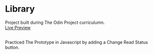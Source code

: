 # Library
Project built during The Odin Project curriculumn.<br>
[Live Preview](https://yusef-h.github.io/Library/)

<br>
Practiced The Prototype in Javascript by adding a Change Read Status button.
